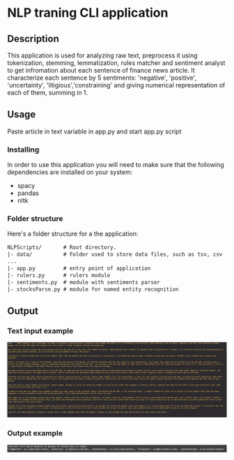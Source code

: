 # NLP traning CLI application

## Description

This application is used for analyzing raw text, preprocess it using tokenization, stemming, lemmatization, rules matcher and sentiment analyst to get infromation about each sentence of finance news article.
It characterize each sentence by 5 sentiments: 'negative', 'positive', 'uncertainty', 'litigious','constraining' and giving numerical representation of each of them, summing in 1.

## Usage

Paste article in text variable in app.py and start app.py script

### Installing

In order to use this application you will need to make sure that the following
dependencies are installed on your system:
  - spacy
  - pandas
  - nltk

### Folder structure

Here's a folder structure for a the application:

```
NLPScripts/       # Root directory.
|- data/          # Folder used to store data files, such as tsv, csv ... 
|- app.py         # entry point of application
|- rulers.py      # rulers module
|- sentiments.py  # module with sentiments parser
|- stocksParse.py # module for named entity recognition 
```
## Output


### Text input example
<img title="Output example" alt="Output example" src="/images/text.png">

### Output example
<img title="Text example" alt="Text example" src="/images/output_example.png">
